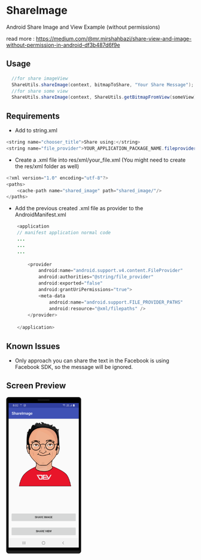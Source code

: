 # ShareImage
Android Share Image and View Example (without permissions)

read more :
https://medium.com/@mr.mirshahbazi/share-view-and-image-without-permission-in-android-df3b487d6f9e

## Usage
```java
  //for share imageView
  ShareUtils.shareImage(context, bitmapToShare, "Your Share Message");
  //for share some view
  ShareUtils.shareImage(context, ShareUtils.getBitmapFromView(someView), "Share View Demo Message");
```

## Requirements
  
  - Add to string.xml
```java
<string name="chooser_title">Share using:</string>
<string name="file_provider">YOUR_APPLICATION_PACKAGE_NAME.fileprovider</string>
```
    
  - Create a .xml file into res/xml/your_file.xml (You might need to create the res/xml folder as well)
```java
<?xml version="1.0" encoding="utf-8"?>
<paths>
    <cache-path name="shared_image" path="shared_image/"/>
</paths>
```

  - Add the previous created .xml file as provider to the AndroidManifest.xml
```java
    <application
    // manifest application normal code
    ...
    ...
    ...

        <provider
            android:name="android.support.v4.content.FileProvider"
            android:authorities="@string/file_provider"
            android:exported="false"
            android:grantUriPermissions="true">
            <meta-data
                android:name="android.support.FILE_PROVIDER_PATHS"
                android:resource="@xml/filepaths" />
        </provider>

    </application>
```

## Known Issues
  - Only approach you can share the text in the Facebook is using Facebook SDK, so the message will be ignored.
  
## Screen Preview
![ScreenShot](https://github.com/mirshahbazi/ShareImage/blob/master/image/device-2019-06-11-162354.png)

